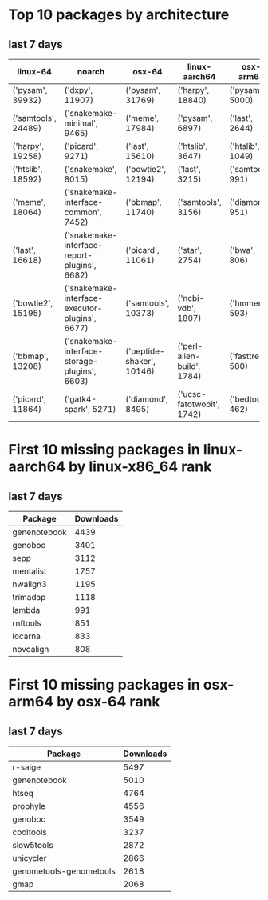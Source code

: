 # Top 10 packages by architecture
## last 7 days
|linux-64 | noarch | osx-64 | linux-aarch64 | osx-arm64 | 
|-|-|-|-|-|
|('pysam', 39932) |('dxpy', 11907) |('pysam', 31769) |('harpy', 18840) |('pysam', 5000) |
|('samtools', 24489) |('snakemake-minimal', 9465) |('meme', 17984) |('pysam', 6897) |('last', 2644) |
|('harpy', 19258) |('picard', 9271) |('last', 15610) |('htslib', 3647) |('htslib', 1049) |
|('htslib', 18592) |('snakemake', 8015) |('bowtie2', 12194) |('last', 3215) |('samtools', 991) |
|('meme', 18064) |('snakemake-interface-common', 7452) |('bbmap', 11740) |('samtools', 3156) |('diamond', 951) |
|('last', 16618) |('snakemake-interface-report-plugins', 6682) |('picard', 11061) |('star', 2754) |('bwa', 806) |
|('bowtie2', 15195) |('snakemake-interface-executor-plugins', 6677) |('samtools', 10373) |('ncbi-vdb', 1807) |('hmmer', 593) |
|('bbmap', 13208) |('snakemake-interface-storage-plugins', 6603) |('peptide-shaker', 10146) |('perl-alien-build', 1784) |('fasttree', 500) |
|('picard', 11864) |('gatk4-spark', 5271) |('diamond', 8495) |('ucsc-fatotwobit', 1742) |('bedtools', 462) |
# First 10 missing packages in linux-aarch64 by linux-x86_64 rank
## last 7 days

| Package | Downloads |
| - | - |
| genenotebook | 4439 | 
| genoboo | 3401 | 
| sepp | 3112 | 
| mentalist | 1757 | 
| nwalign3 | 1195 | 
| trimadap | 1118 | 
| lambda | 991 | 
| rnftools | 851 | 
| locarna | 833 | 
| novoalign | 808 | 
# First 10 missing packages in osx-arm64 by osx-64 rank
## last 7 days

| Package | Downloads |
| - | - |
| r-saige | 5497 | 
| genenotebook | 5010 | 
| htseq | 4764 | 
| prophyle | 4556 | 
| genoboo | 3549 | 
| cooltools | 3237 | 
| slow5tools | 2872 | 
| unicycler | 2866 | 
| genometools-genometools | 2618 | 
| gmap | 2068 | 
